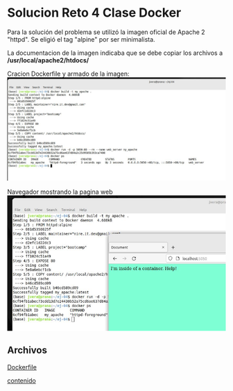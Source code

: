 # Solucion Reto 4 Clase Docker

Para la solución del problema se utilizó la imagen oficial de Apache 2 "httpd". Se eligió el tag "alpine" por ser minimalista. 

La documentacion de la imagen indicaba que se debe copiar los archivos a **/usr/local/apache2/htdocs/**


Cracion Dockerfile y armado de la imagen:
![src](./img/sol4_01.jpg)

Navegador mostrando la pagina web
![build](./img/sol4_02.jpg)



## Archivos

[Dockerfile](./src/04/Dockerfile)

[contenido](./src/04/contents)